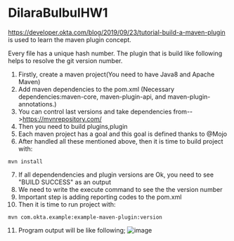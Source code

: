 # DilaraBulbulHW1

https://developer.okta.com/blog/2019/09/23/tutorial-build-a-maven-plugin is used to learn the maven plugin concept.

Every file has a unique hash number. The plugin that is build like following helps to resolve the git version number.

1. Firstly, create a maven project(You need to have Java8 and Apache Maven)
2. Add maven dependencies to the pom.xml (Necessary dependencies:maven-core, maven-plugin-api, and maven-plugin-annotations.)
3. You can control last versions and take dependencies from-->https://mvnrepository.com/
4. Then you need to build plugins,plugin
5. Each maven project has a goal and this goal is defined thanks to @Mojo 
6. After handled all these mentioned above, then it is time to build project with:
  
  ```
  mvn install 
  ```
7. If all dependendencies and plugin versions are Ok, you need to see "BUILD SUCCESS" as an output
8. We need to write the execute command to see the the version number
9. Important step is adding reporting codes to the pom.xml
10. Then it is time to run project with:
 
  ```
mvn com.okta.example:example-maven-plugin:version
  ```
11. Program output will be like following;
![image](https://user-images.githubusercontent.com/97522259/162533204-811db53a-7f6e-4e09-90a6-80ceeac62dcd.png)
